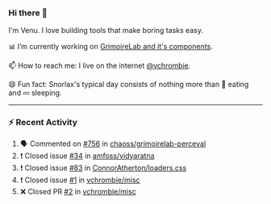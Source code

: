 ### Hi there 👋

I'm Venu. I love building tools that make boring tasks easy.

📊 I’m currently working on [GrimoireLab and it's components](https://chaoss.github.io/grimoirelab).

📫 How to reach me: I live on the internet [@vchrombie](https://www.google.co.in/search?q=vchrombie).

😄 Fun fact: Snorlax's typical day consists of nothing more than :doughnut: eating and :zzz: sleeping.

---

### :zap: Recent Activity

<!--START_SECTION:activity-->
1. 🗣 Commented on [#756](https://github.com/chaoss/grimoirelab-perceval/issues/756) in [chaoss/grimoirelab-perceval](https://github.com/chaoss/grimoirelab-perceval)
2. ❗️ Closed issue [#34](https://github.com/amfoss/vidyaratna/issues/34) in [amfoss/vidyaratna](https://github.com/amfoss/vidyaratna)
3. ❗️ Closed issue [#83](https://github.com/ConnorAtherton/loaders.css/issues/83) in [ConnorAtherton/loaders.css](https://github.com/ConnorAtherton/loaders.css)
4. ❗️ Closed issue [#1](https://github.com/vchrombie/misc/issues/1) in [vchrombie/misc](https://github.com/vchrombie/misc)
5. ❌ Closed PR [#2](https://github.com/vchrombie/misc/pull/2) in [vchrombie/misc](https://github.com/vchrombie/misc)
<!--END_SECTION:activity-->

<!--
**vchrombie/vchrombie** is a ✨ _special_ ✨ repository because its `README.md` (this file) appears on your GitHub profile.

Here are some ideas to get you started:

- 🔭 I’m currently working on ...
- 🌱 I’m currently learning ...
- 👯 I’m looking to collaborate on ...
- 🤔 I’m looking for help with ...
- 💬 Ask me about ...
- 📫 How to reach me: ...
- 😄 Pronouns: ...
- ⚡ Fun fact: ...
-->

